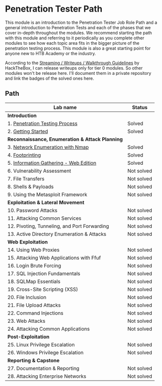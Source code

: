 # Penetration Tester Path
This module is an introduction to the Penetration Tester Job Role Path and a general introduction to Penetration Tests and each of the phases that we cover in-depth throughout the modules. We recommend starting the path with this module and referring to it periodically as you complete other modules to see how each topic area fits in the bigger picture of the penetration testing process. This module is also a great starting point for anyone new to HTB Academy or the industry.

According to the [Streaming / Writeups / Walkthrough Guidelines](https://help.hackthebox.com/en/articles/5188925-streaming-writeups-walkthrough-guidelines) by HackTheBox, I can release writeups only for tier 0 modules. So other modules won't be release here. I'll document them in a private repository and link the badges of the solved ones here.

## Path
| Lab name                                                                                        | Status     |
| ----------------------------------------------------------------------------------------------- | ---------- |
| **Introduction**                                                                                |            |
| 1. [Penetration Testing Process](Penetration_Testing_Process)                                   | Solved     |
| 2. [Getting Started](Getting_Started)                                                           | Solved     |
| **Reconnaissance, Enumeration & Attack Planning**                                               |            |
| 3. [Network Enumeration with Nmap](https://academy.hackthebox.com/achievement/832016/19)        | Solved     |
| 4. [Footprinting](https://academy.hackthebox.com/achievement/832016/112)                        | Solved     |
| 5. [Information Gathering - Web Edition](https://academy.hackthebox.com/achievement/832016/144) | Solved     |
| 6. Vulnerability Assessment                                                                     | Not solved |
| 7. File Transfers                                                                               | Not solved |
| 8. Shells & Payloads                                                                            | Not solved |
| 9. Using the Metasploit Framework                                                               | Not solved |
| **Exploitation & Lateral Movement**                                                             |
| 10. Password Attacks                                                                            | Not solved |
| 11. Attacking Common Services                                                                   | Not solved |
| 12. Pivoting, Tunneling, and Port Forwarding                                                    | Not solved |
| 13. Active Directory Enumeration & Attacks                                                      | Not solved |
| **Web Exploitation**                                                                            |            |
| 14. Using Web Proxies                                                                           | Not solved |
| 15. Attacking Web Applications with Ffuf                                                        | Not solved |
| 16. Login Brute Forcing                                                                         | Not solved |
| 17. SQL Injection Fundamentals                                                                  | Not solved |
| 18. SQLMap Essentials                                                                           | Not solved |
| 19. Cross-Site Scripting (XSS)                                                                  | Not solved |
| 20. File Inclusion                                                                              | Not solved |
| 21. File Upload Attacks                                                                         | Not solved |
| 22. Command Injections                                                                          | Not solved |
| 23. Web Attacks                                                                                 | Not solved |
| 24. Attacking Common Applications                                                               | Not solved |
| **Post-Exploitation**                                                                           |            |
| 25. Linux Privilege Escalation                                                                  | Not solved |
| 26. Windows Privilege Escalation                                                                | Not solved |
| **Reporting & Capstone**                                                                        |            |
| 27. Documentation & Reporting                                                                   | Not solved |
| 28. Attacking Enterprise Networks                                                               | Not solved |
